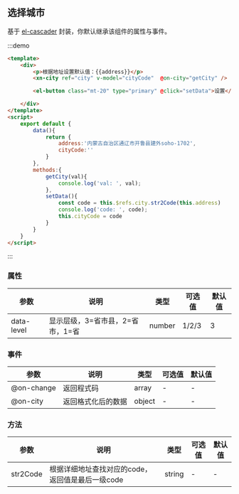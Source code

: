## 选择城市
基于 [el-cascader](https://element.eleme.cn/#/zh-CN/component/cascader) 封装，你默认继承该组件的属性与事件。

:::demo
```html
<template>
    <div>
        <p>根据地址设置默认值：{{address}}</p>
        <xn-city ref="city" v-model="cityCode"  @on-city="getCity" />

        <el-button class="mt-20" type="primary" @click="setData">设置</el-button>

    </div>
</template>
<script>
    export default {
        data(){
            return {
                address:'内蒙古自治区通辽市开鲁县建外soho-1702',
                cityCode:''
            }
        },
        methods:{
            getCity(val){
                console.log('val: ', val);
            },
            setData(){
                const code = this.$refs.city.str2Code(this.address)
                console.log('code: ', code);
                this.cityCode = code
            }
        }
    }
</script>
```
:::


### 属性

| 参数       | 说明                             | 类型   | 可选值 | 默认值 |
| ---------- | -------------------------------- | ------ | ------ | ------ |
| data-level | 显示层级，3=省市县，2=省市，1=省 | number | 1/2/3  | 3      |

### 事件
| 参数       | 说明               | 类型   | 可选值 | 默认值 |
| ---------- | ------------------ | ------ | ------ | ------ |
| @on-change | 返回程式码         | array  | -      | -      |
| @on-city   | 返回格式化后的数据 | object | -      | -      |

### 方法
| 参数     | 说明                 | 类型   | 可选值 | 默认值 |
| -------- | -------------------- | ------ | ------ | ------ |
| str2Code | 根据详细地址查找对应的code，返回值是最后一级code | string | -      | -      |